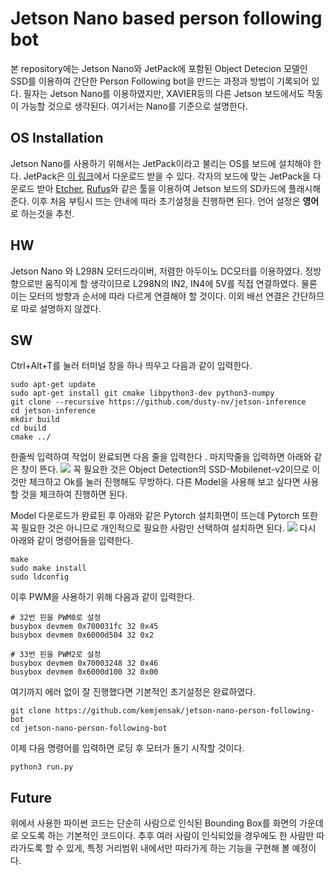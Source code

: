 ﻿# Jetson Nano based person following bot
본 repository에는 Jetson Nano와 JetPack에 포함된 Object Detecion 모델인 SSD를 이용하여 간단한 Person Following bot을 만드는 과정과 방법이 기록되어 있다. 필자는 Jetson Nano를 이용하였지만, XAVIER등의 다른 Jetson 보드에서도 작동이 가능할 것으로 생각된다. 여기서는 Nano를 기준으로 설명한다.
## OS Installation
Jetson Nano를 사용하기 위해서는 JetPack이라고 불리는 OS를 보드에 설치해야 한다.  JetPack은 [이 링크](https://developer.nvidia.com/embedded/jetpack)에서 다운로드 받을 수 있다. 각자의 보드에 맞는 JetPack을 다운로드 받아 [Etcher](https://www.balena.io/etcher/), [Rufus](https://rufus.ie/)와 같은 툴을 이용하여 Jetson 보드의 SD카드에 플래시해 준다. 이후 처음 부팅시 뜨는 안내에 따라 초기설정을 진행하면 된다. 언어 설정은 **영어**로 하는것을 추천.

## HW
Jetson Nano 와 L298N 모터드라이버, 저렴한 아두이노 DC모터를 이용하였다. 정방향으로만 움직이게 할 생각이므로 L298N의  IN2, IN4에 5V를 직접 연결하였다. 물론 이는 모터의 방향과 순서에 따라 다르게 연결해야 할 것이다. 이외 배선 연결은 간단하므로 따로 설명하지 않겠다.

## SW
Ctrl+Alt+T를 눌러 터미널 창을 하나 띄우고 다음과 같이 입력한다.

    sudo apt-get update
    sudo apt-get install git cmake libpython3-dev python3-numpy
    git clone --recursive https://github.com/dusty-nv/jetson-inference
    cd jetson-inference
    mkdir build
    cd build
    cmake ../
    
  한줄씩 입력하여 작업이 완료되면 다음 줄을 입력한다 . 마지막줄을 입력하면 아래와 같은 창이 뜬다. 
  ![](https://raw.githubusercontent.com/dusty-nv/jetson-inference/python/docs/images/download-models.jpg)
꼭 필요한 것은 Object Detection의 SSD-Mobilenet-v2이므로 이것만 체크하고 Ok를 눌러 진행해도 무방하다. 다른 Model을 사용해 보고 싶다면 사용할 것을 체크하여 진행하면 된다.

Model 다운로드가 완료된 후 아래와 같은 Pytorch 설치화면이 뜨는데 Pytorch 또한 꼭 필요한 것은 아니므로 개인적으로 필요한 사람만 선택하여 설치하면 된다.
![](https://raw.githubusercontent.com/dusty-nv/jetson-inference/python/docs/images/pytorch-installer.jpg)
다시 아래와 같이 명령어들을 입력한다.

    make
    sudo make install
    sudo ldconfig
이후 PWM을 사용하기 위해 다음과 같이 입력한다.

    # 32번 핀을 PWM0로 설정 
    busybox devmem 0x700031fc 32 0x45
    busybox devmem 0x6000d504 32 0x2
    
    # 33번 핀을 PWM2로 설정
    busybox devmem 0x70003248 32 0x46
    busybox devmem 0x6000d100 32 0x00

여기까지 에러 없이 잘 진행했다면 기본적인 초기설정은 완료하였다.

    git clone https://github.com/kemjensak/jetson-nano-person-following-bot
    cd jetson-nano-person-following-bot
이제 다음 명령어를 입력하면 로딩 후 모터가 돌기 시작할 것이다.

    python3 run.py

## Future
위에서 사용한 파이썬 코드는 단순히 사람으로 인식된 Bounding Box를 화면의 가운데로 오도록 하는 기본적인 코드이다. 추후 여러 사람이 인식되었을 경우에도 한 사람만 따라가도록 할 수 있게, 특정 거리범위 내에서만 따라가게 하는 기능을 구현해 볼 예정이다.

